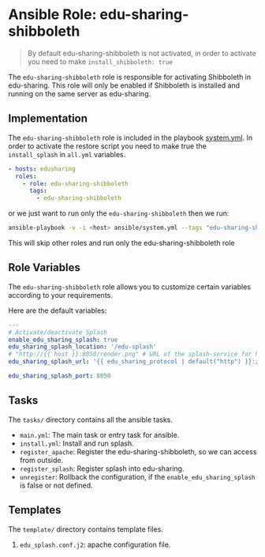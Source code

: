 # Ansible Role: edu-sharing-shibboleth

> By default edu-sharing-shibboleth is not activated, in order to activate you need to make `install_shibboleth: true`

The `edu-sharing-shibboleth` role is responsible for activating Shibboleth in edu-sharing. This role will only be enabled if Shibboleth is installed and running on the same server as edu-sharing.  

## Implementation

The `edu-sharing-shibboleth` role is included in the playbook [system.yml](../../../system.yml).
In order to activate the restore script you need to make true the `install_splash` in `all.yml` variables.

```yaml
- hosts: edusharing
  roles:
    - role: edu-sharing-shibboleth
      tags: 
        - edu-sharing-shibboleth

```

or we just want to run only the `edu-sharing-shibboleth` then we run:

```sh
ansible-playbook -v -i <host> ansible/system.yml --tags "edu-sharing-shibboleth"
```
This will skip other roles and run only the edu-sharing-shibboleth role


## Role Variables

The `edu-sharing-shibboleth` role allows you to customize certain variables according to your requirements. 

Here are the default variables:


```yaml
---
# Activate/deactivate Splash
enable_edu_sharing_splash: true
edu_sharing_splash_location: '/edu-splash'
# "http://{{ host }}:8050/render.png" # URL of the splash-service for http previews
edu_sharing_splash_url: '{{ edu_sharing_protocol | default("http") }}://{{edu_sharing_host}}{{edu_sharing_splash_location | default("/edu-splash",true)}}/render.png'

edu_sharing_splash_port: 8050

```

## Tasks

The `tasks/` directory contains all the ansible tasks.

- `main.yml`: The main task or entry task for ansible.
- `install.yml`: Install and run splash.
- `register_apache`: Register the edu-sharing-shibboleth, so we can access from outside.
- `register_splash`: Register splash into edu-sharing.
- `unregister`: Rollback the configuration, if the `enable_edu_sharing_splash` is false or not defined.

## Templates

The `template/` directory contains template files.

1. `edu_splash.conf.j2`: apache configuration file.